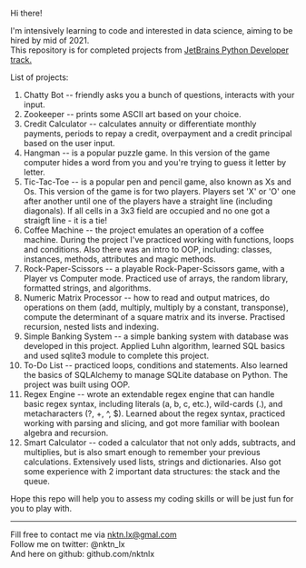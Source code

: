 Hi there!


I'm intensively learning to code and interested in data science, aiming to be hired by mid of 2021.  
This repository is for completed projects from [JetBrains Python Developer track.](https://hyperskill.org/tracks/2)  

List of projects:
1. Chatty Bot -- friendly asks you a bunch of questions, interacts with your input.  
2. Zookeeper -- prints some ASCII art based on your choice.   
3. Credit Calculator -- calculates annuity or differentiate monthly payments, periods to repay a credit, overpayment and a credit principal based on the user input.    
4. Hangman --  is a popular puzzle game. In this version of the game computer hides a word from you and you're trying to guess it letter by letter.  
5. Tic-Tac-Toe -- is a popular pen and pencil game, also known as Xs and Os. This version of the game is for two players. Players set 'X' or 'O' one after another until one of the players have a straight line (including diagonals). If all cells in a 3x3 field are occupied and no one got a straigft line - it is a tie!  
6. Coffee Machine -- the project emulates an operation of a coffee machine. During the project I've practiced working with functions, loops and conditions. Also there was an intro to OOP, including: classes, instances, methods, attributes and magic methods.  
7. Rock-Paper-Scissors -- a playable Rock-Paper-Scissors game, with a Player vs Computer mode. Practiced use of arrays, the random library, formatted strings, and algorithms.  
8. Numeric Matrix Processor -- how to read and output matrices, do operations on them (add, multiply, multiply by a constant, transponse), compute the determinant of a square matrix and its inverse. Practised recursion, nested lists and indexing.  
9. Simple Banking System -- a simple banking system with database was developed in this project. Applied Luhn algorithm, learned SQL basics and used sqlite3 module to complete this project.
10. To-Do List -- practiced loops, conditions and statements. Also learned the basics of SQLAlchemy to manage SQLite database on Python. The project was built using OOP.   
11. Regex Engine -- wrote an extendable regex engine that can handle basic regex syntax, including literals (a, b, c, etc.), wild-cards (.), and metacharacters (?, +, ^, $). Learned about the regex syntax, practiced working with parsing and slicing, and got more familiar with boolean algebra and recursion.  
12. Smart Calculator -- coded a calculator that not only adds, subtracts, and multiplies, but is also smart enough to remember your previous calculations. Extensively used lists, strings and dictionaries. Also got some experience with 2 important data structures: the stack and the queue.   



Hope this repo will help you to assess my coding skills or will be just fun for you to play with.  



--------------------------------------------
Fill free to contact me via nktn.lx@gmal.com  
Follow me on twitter: @nktn_lx  
And here on github: github.com/nktnlx  